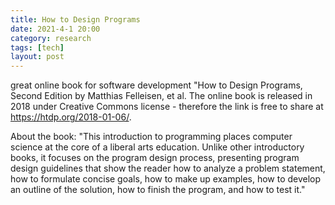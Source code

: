 ```yaml
---
title: How to Design Programs 
date: 2021-4-1 20:00 
category: research 
tags: [tech]
layout: post
---
```


great online book for software development "How to Design Programs, Second Edition by Matthias Felleisen, et al. The online book is released in 2018 under Creative Commons license - therefore the link is free to share at <https://htdp.org/2018-01-06/>.

About the book: "This introduction to programming places computer science at the core of a liberal arts education. Unlike other introductory books, it focuses on the program design process, presenting program design guidelines that show the reader how to analyze a problem statement, how to formulate concise goals, how to make up examples, how to develop an outline of the solution, how to finish the program, and how to test it."
